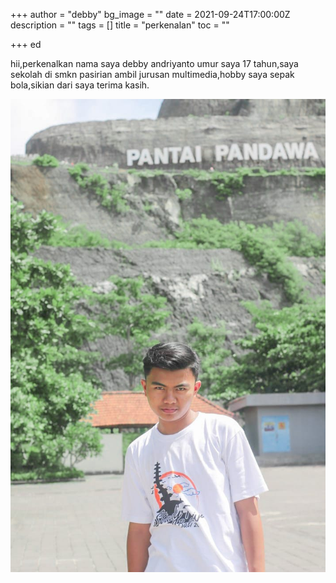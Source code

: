 +++
author = "debby"
bg_image = ""
date = 2021-09-24T17:00:00Z
description = ""
tags = []
title = "perkenalan"
toc = ""

+++
ed

hii,perkenalkan nama saya debby andriyanto umur saya 17 tahun,saya sekolah di smkn pasirian ambil jurusan multimedia,hobby saya sepak bola,sikian dari saya terima kasih.

![](/uploads/whatsapp-image-2021-09-25-at-14-28-09.jpeg)